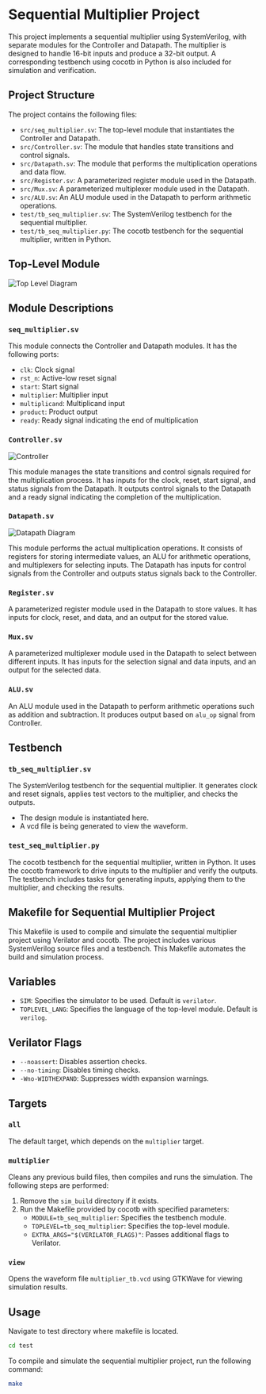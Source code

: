 # Sequential Multiplier Project

This project implements a sequential multiplier using SystemVerilog, with separate modules for the Controller and Datapath. The multiplier is designed to handle 16-bit inputs and produce a 32-bit output. A corresponding testbench using cocotb in Python is also included for simulation and verification.

## Project Structure

The project contains the following files:

- `src/seq_multiplier.sv`: The top-level module that instantiates the Controller and Datapath.
- `src/Controller.sv`: The module that handles state transitions and control signals.
- `src/Datapath.sv`: The module that performs the multiplication operations and data flow.
- `src/Register.sv`: A parameterized register module used in the Datapath.
- `src/Mux.sv`: A parameterized multiplexer module used in the Datapath.
- `src/ALU.sv`: An ALU module used in the Datapath to perform arithmetic operations.
- `test/tb_seq_multiplier.sv`: The SystemVerilog testbench for the sequential multiplier.
- `test/tb_seq_multiplier.py`: The cocotb testbench for the sequential multiplier, written in Python.

## Top-Level Module

![Top Level Diagram](docs/Top_Level(1).png)

## Module Descriptions
### `seq_multiplier.sv`

This module connects the Controller and Datapath modules. It has the following ports:

- `clk`: Clock signal
- `rst_n`: Active-low reset signal
- `start`: Start signal
- `multiplier`: Multiplier input
- `multiplicand`: Multiplicand input
- `product`: Product output
- `ready`: Ready signal indicating the end of multiplication


### `Controller.sv`

![Controller](docs/Controller.png)

This module manages the state transitions and control signals required for the multiplication process. It has inputs for the clock, reset, start signal, and status signals from the Datapath. It outputs control signals to the Datapath and a ready signal indicating the completion of the multiplication.


### `Datapath.sv`
![Datapath Diagram](docs/Datapath.png)

This module performs the actual multiplication operations. It consists of registers for storing intermediate values, an ALU for arithmetic operations, and multiplexers for selecting inputs. The Datapath has inputs for control signals from the Controller and outputs status signals back to the Controller.

### `Register.sv`

A parameterized register module used in the Datapath to store values. It has inputs for clock, reset, and data, and an output for the stored value.

### `Mux.sv`

A parameterized multiplexer module used in the Datapath to select between different inputs. It has inputs for the selection signal and data inputs, and an output for the selected data.


### `ALU.sv`

An ALU module used in the Datapath to perform arithmetic operations such as addition and subtraction. It produces output based on `alu_op` signal from Controller.

## Testbench

### `tb_seq_multiplier.sv`

The SystemVerilog testbench for the sequential multiplier. It generates clock and reset signals, applies test vectors to the multiplier, and checks the outputs.

- The design module is instantiated here. 
- A vcd file is being generated to view the waveform. 

### `test_seq_multiplier.py`

The cocotb testbench for the sequential multiplier, written in Python. It uses the cocotb framework to drive inputs to the multiplier and verify the outputs. The testbench includes tasks for generating inputs, applying them to the multiplier, and checking the results.
 
## Makefile for Sequential Multiplier Project

This Makefile is used to compile and simulate the sequential multiplier project using Verilator and cocotb. The project includes various SystemVerilog source files and a testbench. This Makefile automates the build and simulation process.

## Variables

- `SIM`: Specifies the simulator to be used. Default is `verilator`.
- `TOPLEVEL_LANG`: Specifies the language of the top-level module. Default is `verilog`.

## Verilator Flags

- `--noassert`: Disables assertion checks.
- `--no-timing`: Disables timing checks.
- `-Wno-WIDTHEXPAND`: Suppresses width expansion warnings.

## Targets

### `all`

The default target, which depends on the `multiplier` target.

### `multiplier`

Cleans any previous build files, then compiles and runs the simulation. The following steps are performed:

1. Remove the `sim_build` directory if it exists.
2. Run the Makefile provided by cocotb with specified parameters:
   - `MODULE=tb_seq_multiplier`: Specifies the testbench module.
   - `TOPLEVEL=tb_seq_multiplier`: Specifies the top-level module.
   - `EXTRA_ARGS="$(VERILATOR_FLAGS)"`: Passes additional flags to Verilator.

### `view`

Opens the waveform file `multiplier_tb.vcd` using GTKWave for viewing simulation results.

## Usage
Navigate to test directory where makefile is located.
```bash
cd test
```
To compile and simulate the sequential multiplier project, run the following command:

```bash
make
```
